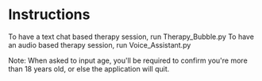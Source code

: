 # Instructions

To have a text chat based therapy session, run Therapy_Bubble.py
To have an audio based therapy session, run Voice_Assistant.py

Note:
When asked to input age, you'll be required to confirm you're more than 18 years old,
or else the application will quit.